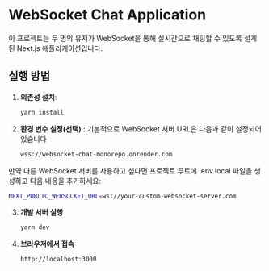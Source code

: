 # WebSocket Chat Application

이 프로젝트는 두 명의 유저가 WebSocket을 통해 실시간으로 채팅할 수 있도록 설계된 Next.js 애플리케이션입니다.

## 실행 방법

1. **의존성 설치**:

   ```bash
   yarn install
   ```

2. **환경 변수 설정(선택)** : 기본적으로 WebSocket 서버 URL은 다음과 같이 설정되어 있습니다
   ```bash
   wss://websocket-chat-monorepo.onrender.com
   ```

만약 다른 WebSocket 서버를 사용하고 싶다면 프로젝트 루트에 .env.local 파일을 생성하고 다음 내용을 추가하세요:

```bash
NEXT_PUBLIC_WEBSOCKET_URL=ws://your-custom-websocket-server.com
```

3. **개발 서버 실행**

   ```bash
   yarn dev
   ```

4. **브라우저에서 접속**

   ```bash
   http://localhost:3000
   ```
